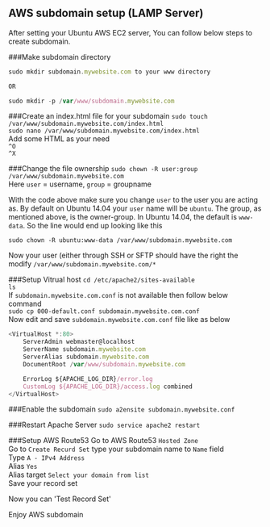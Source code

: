 ## AWS subdomain setup (LAMP Server)

After setting your Ubuntu AWS EC2 server, You can follow below steps to create subdomain.

###Make subdomain directory
```javascript
sudo mkdir subdomain.mywebsite.com to your www directory

OR

sudo mkdir -p /var/www/subdomain.mywebsite.com
```

###Create an index.html file for your subdomain
`sudo touch /var/www/subdomain.mywebsite.com/index.html` <br/>
`sudo nano /var/www/subdomain.mywebsite.com/index.html`<br/>
Add some HTML as your need<br/>
`^O`<br/>
`^X`<br/>

###Change the file ownership
`sudo chown -R user:group /var/www/subdomain.mywebsite.com` <br/>
Here `user` = username, `group` = groupname <br/>

With the code above make sure you change `user` to the user you are acting as. By default on Ubuntu 14.04 your `user` name will be `ubuntu`. The group, as mentioned above, is the owner-group. In Ubuntu 14.04, the default is `www-data`. So the line would end up looking like this <br/>

`sudo chown -R ubuntu:www-data /var/www/subdomain.mywebsite.com` <br/>

Now your user (either through SSH or SFTP should have the right the modify `/var/www/subdomain.mywebsite.com/*`

###Setup Vitrual host
`cd /etc/apache2/sites-available` <br/>
`ls` <br/>
If `subdomain.mywebsite.com.conf` is not available then follow below command <br/>
`sudo cp 000-default.conf subdomain.mywebsite.com.conf` <br/>
Now edit and save `subdomain.mywebsite.com.conf` file like as below <br/>
```javascript
<VirtualHost *:80>
	ServerAdmin webmaster@localhost
	ServerName subdomain.mywebsite.com
	ServerAlias subdomain.mywebsite.com
	DocumentRoot /var/www/subdomain.mywebsite.com

	ErrorLog ${APACHE_LOG_DIR}/error.log
	CustomLog ${APACHE_LOG_DIR}/access.log combined
</VirtualHost>
```

###Enable the subdomain
`sudo a2ensite subdomain.mywebsite.conf`

###Restart Apache Server
`sudo service apache2 restart`

###Setup AWS Route53
Go to AWS Route53 `Hosted Zone` <br/>
Go to `Create Recurd Set` type your subdomain name to `Name` field <br/>
Type `A - IPv4 Address` <br/>
Alias `Yes` <br/>
Alias target `Select your domain from list` <br/>
Save your record set

Now you can 'Test Record Set'

Enjoy AWS subdomain
